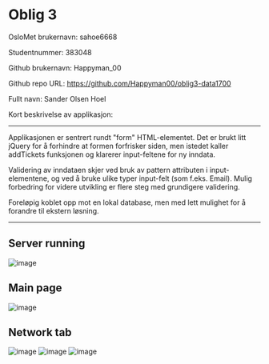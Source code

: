 Oblig 3
========
OsloMet brukernavn: sahoe6668

Studentnummer: 383048

Github brukernavn: Happyman_00

Github repo URL: https://github.com/Happyman00/oblig3-data1700

Fullt navn: Sander Olsen Hoel

Kort beskrivelse av applikasjon:
___
Applikasjonen er sentrert rundt "form" HTML-elementet. 
Det er brukt litt jQuery for å forhindre at formen forfrisker siden, men istedet kaller addTickets funksjonen og klarerer input-feltene for ny inndata.

Validering av inndataen skjer ved bruk av pattern attributen i input-elementene, og ved å bruke ulike typer input-felt (som f.eks. Email). Mulig forbedring for videre utvikling er flere steg med grundigere validering.

Foreløpig koblet opp mot en lokal database, men med lett mulighet for å forandre til ekstern løsning.
___
## Server running

![image](https://github.com/Happyman00/oblig3-data1700/assets/28388838/a3e8863a-bea5-4203-b9cc-9afd803a5de0)

## Main page

![image](https://github.com/Happyman00/oblig3-data1700/assets/28388838/6cb22470-bd11-481b-bcfe-4f291e998d38)

## Network tab

![image](https://github.com/Happyman00/oblig3-data1700/assets/28388838/2029beff-f603-429c-87f0-dad3208803fc)
![image](https://github.com/Happyman00/oblig3-data1700/assets/28388838/092ef712-b758-4f74-a149-0f8ebfba050c)
![image](https://github.com/Happyman00/oblig3-data1700/assets/28388838/fb5b59e4-b863-4ab2-89ea-146b764480a5)


